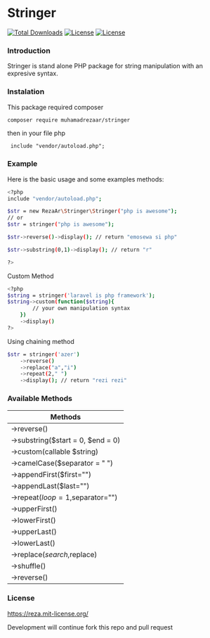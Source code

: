 # Stringer

[![Total Downloads](https://poser.pugx.org/muhamadrezaar/stringer/d/total.svg)](https://poser.pugx.org/muhamadrezaar/stringer/d/total.svg)
[![License](https://poser.pugx.org/muhamadrezaar/stringer/license.svg)](https://poser.pugx.org/muhamadrezaar/stringer/license.svg)
[![License](https://img.shields.io/github/release/julles/stringer.svg?style=flat-square)](https://github.com/julles/stringer/releases)

### Introduction

Stringer is stand alone PHP package for string manipulation with an expresive syntax.

### Instalation

This package required composer

``` sh
composer require muhamadrezaar/stringer
```

then in your file php

```
 include "vendor/autoload.php"; 
```

### Example

Here is the basic usage and some examples methods: 

``` sh
<?php
include "vendor/autoload.php";

$str = new RezaAr\Stringer\Stringer("php is awesome");
// or
$str = stringer("php is awesome");

$str->reverse()->display(); // return "emosewa si php"

$str->substring(0,1)->display(); // return "r"

?>

```

Custom Method

``` sh
<?php
$string = stringer('laravel is php framework');
$string->custom(function($string){
		// your own manipulation syntax
	})
	->display()
?>

```

Using chaining method

``` sh
$str = stringer('azer')
	->reverse()
	->replace("a","i")
	->repeat(2," ")
	->display(); // return "rezi rezi"

```

### Available Methods

| Methods |
| ------- |
| ->reverse() |
| ->substring($start = 0, $end = 0) |
| ->custom(callable $string) |
| ->camelCase($separator = " ") |
| ->appendFirst($first="") |
| ->appendLast($last="") |
| ->repeat($loop=1,$separator="") |
| ->upperFirst() |
| ->lowerFirst() |
| ->upperLast() |
| ->lowerLast() |
| ->replace($search,$replace) |
| ->shuffle() |
| ->reverse() |


### License

https://reza.mit-license.org/

Development will continue fork this repo and pull request



